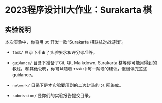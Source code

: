 # 2023程序设计Ⅱ大作业：Surakarta 棋

## 实验说明

本次实验中，你将用 `Qt` 开发一款“Surakarta 棋联机对战游戏”。

- `task/` 目录下准备了实验要求和评分标准等。

- `guidance/` 目录下准备了Git, Qt, Markdown, Surakarta 棋等你可能用得到的教程，和其他说明，你可以随着 `task` 中每一阶段的建议，慢慢读完这些 guidance。

- `network/` 目录下是本实验要用到的二次封装的 `Qt` 网络库。

- `submission/` 是你们的实验报告提交目录。
